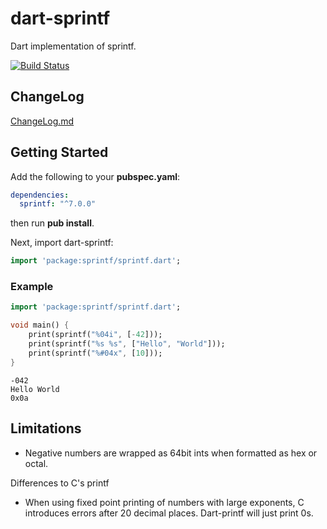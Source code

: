 # dart-sprintf

Dart implementation of sprintf.

[![Build Status](https://travis-ci.org/Naddiseo/dart-sprintf.svg?branch=master)](https://travis-ci.org/Naddiseo/dart-sprintf/)

## ChangeLog

[ChangeLog.md](CHANGELOG.md)

## Getting Started

Add the following to your **pubspec.yaml**:

```yaml
dependencies:
  sprintf: "^7.0.0"
```

then run **pub install**.

Next, import dart-sprintf:

```dart
import 'package:sprintf/sprintf.dart';
```

### Example

```dart
import 'package:sprintf/sprintf.dart';

void main() {
	print(sprintf("%04i", [-42]));
	print(sprintf("%s %s", ["Hello", "World"]));
	print(sprintf("%#04x", [10]));
}
```

```
-042
Hello World
0x0a
```

## Limitations

- Negative numbers are wrapped as 64bit ints when formatted as hex or octal.

Differences to C's printf

- When using fixed point printing of numbers with large exponents, C introduces errors after 20 decimal places. Dart-printf will just print 0s.
